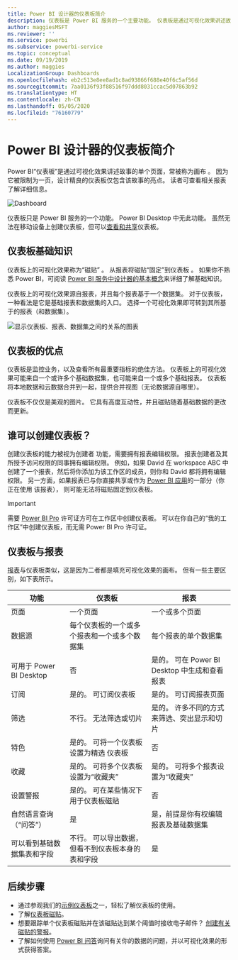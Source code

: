 ```yaml
---
title: Power BI 设计器的仪表板简介
description: 仪表板是 Power BI 服务的一个主要功能。 仪表板是通过可视化效果讲述故事的单个页面，常被称为画布。
author: maggiesMSFT
ms.reviewer: ''
ms.service: powerbi
ms.subservice: powerbi-service
ms.topic: conceptual
ms.date: 09/19/2019
ms.author: maggies
LocalizationGroup: Dashboards
ms.openlocfilehash: eb2c513e8ee8ad1c8ad93866f688e40f6c5af56d
ms.sourcegitcommit: 7aa0136f93f88516f97ddd8031ccac5d07863b92
ms.translationtype: HT
ms.contentlocale: zh-CN
ms.lasthandoff: 05/05/2020
ms.locfileid: "76160779"
---
```

# <a name="introduction-to-dashboards-for-power-bi-designers"></a>Power BI 设计器的仪表板简介

Power BI“仪表板”是通过可视化效果讲述故事的单个页面，常被称为画布  。 因为它被限制为一页，设计精良的仪表板仅包含该故事的亮点。 读者可查看相关报表了解详细信息。

![Dashboard](media/service-dashboards/power-bi-dashboard2.png)

仪表板只是 Power BI 服务的一个功能。 Power BI Desktop 中无此功能。 虽然无法在移动设备上创建仪表板，但可以[查看和共享](mobile-apps-view-dashboard.md)仪表板。

## <a name="dashboard-basics"></a>仪表板基础知识 

仪表板上的可视化效果称为“磁贴”  。 从报表将磁贴“固定”到仪表板  。 如果你不熟悉 Power BI，可阅读 [Power BI 服务中设计器的基本概念](service-basic-concepts.md)来详细了解基础知识。

仪表板上的可视化效果源自报表，并且每个报表基于一个数据集。 对于仪表板，一种看法是它是基础报表和数据集的入口。 选择一个可视化效果即可转到其所基于的报表（和数据集）。

![显示仪表板、报表、数据集之间的关系的图表](media/service-dashboards/power-bi-diagram.png)

## <a name="advantages-of-dashboards"></a>仪表板的优点
仪表板是监控业务，以及查看所有最重要指标的绝佳方法。 仪表板上的可视化效果可能来自一个或许多个基础数据集，也可能来自一个或多个基础报表。 仪表板将本地数据和云数据合并到一起，提供合并视图（无论数据源自哪里）。

仪表板不仅仅是美观的图片。 它具有高度互动性，并且磁贴随着基础数据的更改而更新。

## <a name="who-can-create-a-dashboard"></a>谁可以创建仪表板？
创建仪表板的能力被视为创建者  功能，需要拥有报表编辑权限。 报表创建者及其所授予访问权限的同事拥有编辑权限。 例如，如果 David 在 workspace ABC 中创建了一个报表，然后将你添加为该工作区的成员，则你和 David 都将拥有编辑权限。 另一方面，如果报表已与你直接共享或作为 [Power BI 应用](service-create-distribute-apps.md)的一部分（你正在使用  该报表）， 则可能无法将磁贴固定到仪表板。 

> [!IMPORTANT]
> 需要 [Power BI Pro](service-free-vs-pro.md) 许可证方可在工作区中创建仪表板。 可以在你自己的“我的工作区”中创建仪表板，而无需 Power BI Pro 许可证。


## <a name="dashboards-versus-reports"></a>仪表板与报表
[报表](service-reports.md)与仪表板类似，这是因为二者都是填充可视化效果的画布。 但有一些主要区别，如下表所示。

| **功能** | **仪表板** | **报表** |
| --- | --- | --- |
| 页面 |一个页面 |一个或多个页面 |
| 数据源 |每个仪表板的一个或多个报表和一个或多个数据集 |每个报表的单个数据集 |
| 可用于 Power BI Desktop |否 | 是的。 可在 Power BI Desktop 中生成和查看报表 |
| 订阅 |是的。 可订阅仪表板 |是的。 可订阅报表页面 |
| 筛选 |不行。 无法筛选或切片 |是的。 许多不同的方式来筛选、突出显示和切片 |
| 特色 |是的。 可将一个仪表板设置为精选  仪表板 |否 |
| 收藏 | 是的。 可将多个仪表板设置为“收藏夹”  | 是的。 可将多个报表设置为“收藏夹” 
| 设置警报 |是的。 可在某些情况下用于仪表板磁贴 |否 |
| 自然语言查询（“问答”） |是 | 是，前提是你有权编辑报表及基础数据集 |
| 可以看到基础数据集表和字段 |不行。 可以导出数据，但看不到仪表板本身的表和字段 |是 |


## <a name="next-steps"></a>后续步骤
* 通过参观我们的[示例仪表板](sample-tutorial-connect-to-the-samples.md)之一，轻松了解仪表板的使用。
* 了解[仪表板磁贴](service-dashboard-tiles.md)。
* 想要跟踪单个仪表板磁贴并在该磁贴达到某个阈值时接收电子邮件？ [创建有关磁贴的警报](service-set-data-alerts.md)。
* 了解如何使用 [Power BI 问答](power-bi-tutorial-q-and-a.md)询问有关你的数据的问题，并以可视化效果的形式获得答案。

